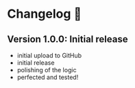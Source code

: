 # Changelog :scroll:

## Version 1.0.0: Initial release

- initial upload to GitHub
- initial release
- polishing of the logic
- perfected and tested!
